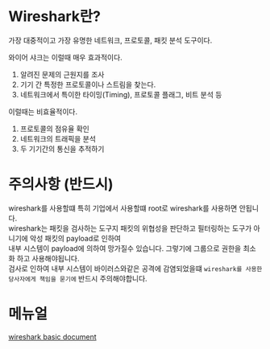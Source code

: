 # Wireshark란?

가장 대중적이고 가장 유명한 네트워크, 프로토콜, 패킷 분석 도구이다.


와이어 샤크는 이럴때 매우 효과적이다.

1. 알려진 문제의 근원지를 조사
2. 기기 간 특정한 프로토콜이나 스트림을 찾는다.
3. 네트워크에서 특이한 타이밍(Timing), 프로토콜 플래그, 비트 분석 등

이럴때는 비효율적이다.

1. 프로토콜의 점유율 확인
2. 네트워크의 트래픽을 분석
3. 두 기기간의 통신을 추적하기

# 주의사항 (반드시)  
wireshark를 사용할떄 특히 기업에서 사용할떄 root로 wireshark를 사용하면 안됩니다.  
wireshark는 패킷을 검사하는 도구지 패킷의 위협성을 판단하고 필터링하는 도구가 아니기에 악성 패킷의 payload로 인하여  
내부 시스템이 payload에 의하여 망가질수 있습니다. 그렇기에 그룹으로 권한을 최소화 하고 사용해야됩니다.  
검사로 인하여 내부 시스템이 바이러스와같은 공격에 감염되었을떄 `wireshark를 사용한 당사자에게 책임을 묻기에` 반드시 주의해야합니다.

# 메뉴얼

[wireshark basic document](https://www.wireshark.org/docs/wsug_html_chunked/ChWorkBuildDisplayFilterSection.html)
